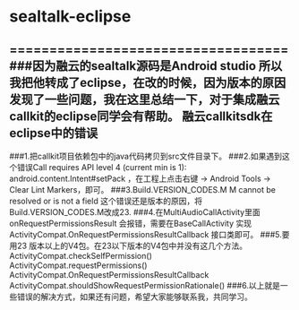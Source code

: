 # sealtalk-eclipse
=================================== 
###因为融云的sealtalk源码是Android studio 所以我把他转成了eclipse，在改的时候，因为版本的原因发现了一些问题，我在这里总结一下，对于集成融云callkit的eclipse同学会有帮助。
融云callkitsdk在eclipse中的错误
-----------------------------------  
###1.把callkit项目依赖包中的java代码拷贝到src文件目录下。
###2.如果遇到这个错误Call requires API level 4 (current min is 1): android.content.Intent#setPack ，在工程上点击右键 -> Android Tools -> Clear Lint Markers，即可。
###3.Build.VERSION_CODES.M M cannot be resolved or is not a field 这个错误还是版本的原因，将Build.VERSION_CODES.M改成23.
###4.在MultiAudioCallActivity里面 onRequestPermissionsResult  会报错，需要在BaseCallActivity  实现ActivityCompat.OnRequestPermissionsResultCallback 接口类即可。
###5.要用23 版本以上的V4包。在23以下版本的V4包中并没有这几个方法。
    ActivityCompat.checkSelfPermission()
    ActivityCompat.requestPermissions()
    ActivityCompat.OnRequestPermissionsResultCallback
    ActivityCompat.shouldShowRequestPermissionRationale()
###6.以上就是一些错误的解决方式，如果还有问题，希望大家能够联系我，共同学习。
